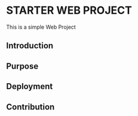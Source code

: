 # STARTER WEB PROJECT

This is a simple Web Project

## Introduction

## Purpose

## Deployment

## Contribution
